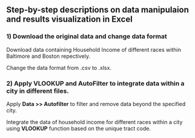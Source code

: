 ## Step-by-step descriptions on data manipulaion and results visualization in Excel
### 1) Download the original data and change data format
Download data containing Household Income of different races within Baltimore and Boston repectively.  

Change the data format from .csv to .xlsx. 

### 2) Apply VLOOKUP and AutoFilter to integrate data within a city in different files.
Apply **Data >> Autofilter** to filter and remove data beyond the specified city.  

Integrate the data of household income for different races within a city using **VLOOKUP** function based on the unique tract code. 
 

###
